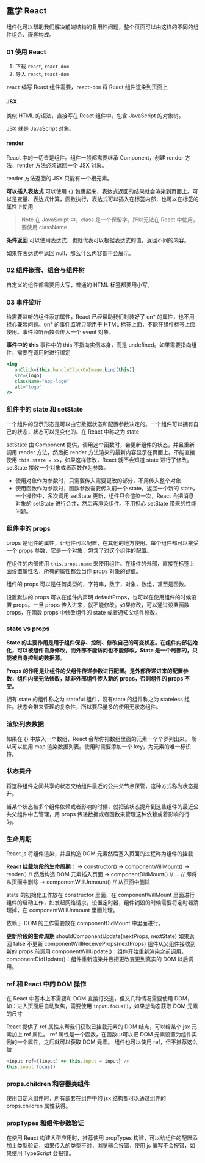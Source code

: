 ## 重学 React
组件化可以帮助我们解决前端结构的复用性问题，整个页面可以由这样的不同的组件组合、嵌套构成。

### 01 使用 React
1. 下载 `react`, `react-dom`
2. 导入 `react`, `react-dom`

`react` 编写 React 组件需要，`react-dom` 将 React 组件渲染到页面上

#### JSX
类似 HTML 的语法，直接写在 React 组件中。包含 JavaScript 的对象树。

JSX 就是 JavaScript 对象。

#### render
React 中的一切皆是组件。组件一般都需要继承 Component，创建 render 方法，render 方法必须返回一个 JSX 对象。

render 方法返回的 JSX 只能有一个根元素。

**可以插入表达式**
可以使用 `{}` 包裹起来，表达式返回的结果就会渲染到页面上。可以是变量、表达式计算，函数执行，表达式可以插入在标签内部，也可以在标签的属性上使用

> Note
在 JavaScript 中，class 是一个保留字，所以无法在 React 中使用，要使用 className

**条件返回**
可以使用表达式，也就代表可以根据表达式的值，返回不同的内容。

如果在表达式中返回 null，那么什么内容都不会展示。

### 02 组件嵌套、组合与组件树
自定义的组件都需要用大写，普通的 HTML 标签都要用小写。

### 03 事件监听
给需要监听的组件添加属性，React 已经帮助我们封装好了 on* 的属性，也不用担心兼容问题。on* 的事件监听只能用于 HTML 标签上面，不能在组件标签上面使用。事件监听函数会传入一个 event 对象。

**事件中的 this**
事件中的 this 不指向实例本身，而是 undefined。如果需要指向组件，需要在调用时进行绑定
``` jsx
<img
   onClick={this.handleClickOnImage.bind(this)}
   src={logo}
   className="App-logo"
   alt="logo"
/>
```

### 组件中的 state 和 setState
一个组件的显示形态是可以由它数据状态和配置参数决定的。一个组件可以拥有自己的状态，状态可以是变化的。在 React 中称之为 state

setState 由 Component 提供，调用这个函数时，会更新组件的状态，并且重新调用 render 方法，然后把 render 方法渲染的最新内容显示在页面上。不能直接使用 `this.state = xx`，如果这样修改，React 就不会知道 state 进行了修改。setState 接收一个对象或者函数作为参数。
- 使用对象作为参数时，只需要传入需要更改的部分，不用传入整个对象
- 使用函数作为参数时，函数参数需要传入前一个 state，返回一个新的 state，一个操作中，多次调用 setState 更新，组件只会渲染一次，React 会把消息对象的 setState 进行合并，然后再渲染组件。不用担心 setState 带来的性能问题。

### 组件中的 props
props 是组件的属性，让组件可以配置，在其他的地方使用。每个组件都可以接受一个 props 参数，它是一个对象，包含了对这个组件的配置。

在组件的内部使用 `this.props.name` 来使用组件。在组件的外部，直接在标签上面设置属性名，所有的属性都会当作 props 对象的键值。

组件的 props 可以是任何类型的，字符串，数字，对象，数组，甚至是函数。

设置默认的 props 可以在组件内声明 defaultProps，也可以在使用组件的时候设置 props。一旦 props 传入进来，就不能修改。如果修改，可以通过设置函数 props，在函数 props 中修改组件的 state 或者通知父组件修改。

### state vs props
**State 的主要作用是用于组件保存、控制、修改自己的可变状态。在组件内部初始化，可以被组件自身修改，而外部不能访问也不能修改。State 是一个局部的，只能被自身控制的数据源。**

**Props 的作用是让组件的父组件传递参数进行配置。是外部传递进来的配置参数，组件内部无法修改，除非外部组件传入新的 props，否则组件的 props 不变。**

拥有 state 的组件称之为 stateful 组件，没有state 的组件称之为 stateless 组件。状态会带来管理的复杂性，所以要尽量多的使用无状态组件。

### 渲染列表数据
如果在 {} 中放入一个数组，React 会帮你把数组里面的元素一个个罗列出来。
所以可以使用 map 渲染数据列表。使用时需要添加一个 key，为元素的唯一标识符。

### 状态提升
将这种组件之间共享的状态交给组件最近的公共父节点保管，这种方式称为状态提升。

当某个状态被多个组件依赖或者影响的时候，就把该状态提升到这些组件的最近公共父组件中去管理，用 props 传递数据或者函数来管理这种依赖或着影响的行为。

### 生命周期
React.js 将组件渲染，并且构造 DOM 元素然后塞入页面的过程称为组件的挂载

**React 挂载阶段的生命周期：**
-> constructor()
-> componentWillMount()
-> render()
// 然后构造 DOM 元素插入页面
-> componentDidMount()
// ...
// 即将从页面中删除
-> componentWillUnmount()
// 从页面中删除

state 的初始化工作放在 constructor 里面，在 componentWillMount 里面进行组件的启动工作，如发起网络请求，设置定时器，组件销毁的时候需要将定时器清理掉，在 componentWillUnmount 里面处理。

依赖于 DOM 的工作需要放在 componentDidMount 中里面进行。

**更新阶段的生命周期**
shouldComponentUpdate(nextProps, nextState) 如果返回 false 不更新
componentWillReceiveProps(nextProps) 组件从父组件接收到新的 props 前调用
componentWillUpdate()：组件开始重新渲染之前调用。
componentDidUpdate()：组件重新渲染并且把更改变更到真实的 DOM 以后调用。

### ref 和 React 中的 DOM 操作
在 React 中基本上不需要和 DOM 直接打交道，但又几种情况需要使用 DOM，如：进入页面后自动聚焦，需要使用 `input.focus()`，如果想动态获取 DOM 元素的尺寸

React 提供了 ref 属性来帮我们获取已挂载元素的 DOM 结点，可以给某个 jsx 元素加上 ref 属性。
ref 属性是一个函数，在函数中可以把 DOM 元素设置为组件实例的一个属性，之后就可以获取 DOM 元素。
组件也可以使用 ref，但不推荐这么做
```js
<input ref={(input) => this.input = input} />
this.input.focus()
```

### props.children 和容器类组件
使用自定义组件时，所有嵌套在组件中的 jsx 结构都可以通过组件的 props.children 属性获得。

### propTypes 和组件参数验证
在使用 React 构建大型应用时，推荐使用 propTypes 构建，可以给组件的配置添加上类型验证，如果传入的类型不对，浏览器会报错，使用 js 编写不会报错，如果使用 TypeScript 会报错。
